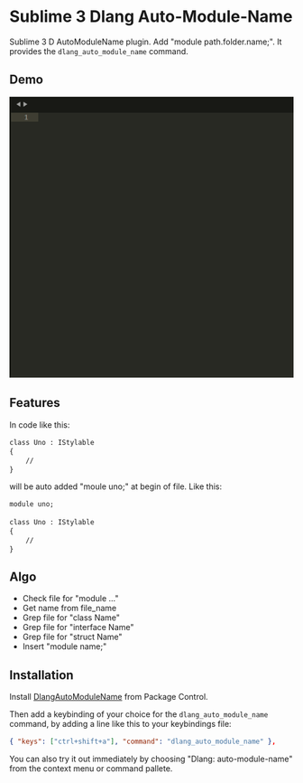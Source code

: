 # Sublime 3 Dlang Auto-Module-Name

Sublime 3 D AutoModuleName plugin. Add "module path.folder.name;".
It provides the `dlang_auto_module_name` command.

## Demo

![Demo](demo/dlang_auto_module_name_demo.gif)

## Features

In code like this:


    class Uno : IStylable
    {
        //
    }


will be auto added "moule uno;" at begin of file. Like this:


    module uno;

    class Uno : IStylable
    {
        //
    }


## Algo
- Check file for "module ..."
- Get name from file_name
- Grep file for "class Name"
- Grep file for "interface Name"
- Grep file for "struct Name"
- Insert "module name;"

## Installation

Install [DlangAutoModuleName](https://packagecontrol.io/packages/DlangAutoModuleName) from Package Control.

Then add a keybinding of your choice for the `dlang_auto_module_name` command, by adding a line like this to your keybindings file:

```json
{ "keys": ["ctrl+shift+a"], "command": "dlang_auto_module_name" },
```

You can also try it out immediately by choosing "Dlang: auto-module-name" from the context menu or command pallete.

